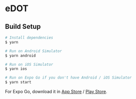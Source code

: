 # eDOT

## Build Setup

```bash
# Install dependencies
$ yarn

# Run on Android Simulator
$ yarn android

# Run on iOS Simulator
$ yarn ios

# Run on Expo Go if you don't have Android / iOS Simulator
$ yarn start
```

For Expo Go, download it in [App Store](https://play.google.com/store/apps/details?id=host.exp.exponent&hl=en&gl=US) / [Play Store](https://apps.apple.com/us/app/expo-go/id982107779).
